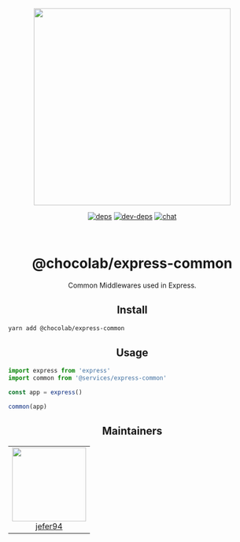 <div align="center">
  <br>
  <br>

<a href="https://github.com/jefer94/choco">
    <img width="400"
      src="https://img.shields.io/badge/express-common-green.svg?style=for-the-badge&colorA=21252b&colorB=568af2">
  </a>

[![deps][deps]][deps-url]
[![dev-deps][dev-deps]][dev-deps-url]
[![chat][chat]][chat-url]

[deps]: https://david-dm.org/jefer94/choco.svg
[deps-url]: https://david-dm.org/jefer94/choco

[dev-deps]: https://david-dm.org/jefer94/choco/dev-status.svg
[dev-deps-url]: https://david-dm.org/jefer94/choco

[chat]: https://badges.gitter.im/jefer94/choco.svg
[chat-url]: https://gitter.im/jefer94/choco

  <br>
  <h1>@chocolab/express-common</h1>
  <p>
    Common Middlewares used in Express.
  </p>
</div>

<h2 align="center">Install</h2>

```bash
yarn add @chocolab/express-common
```

<h2 align="center">Usage</h2>

```javascript
import express from 'express'
import common from '@services/express-common'

const app = express()

common(app)
```

<h2 align="center">Maintainers</h2>

<table>
  <tbody>
    <tr>
      <td align="center" valign="top">
        <img width="150" height="150" src="https://github.com/jefer94.png?s=150">
        <br>
        <a href="https://github.com/jefer94">jefer94</a>
      </td>
     </tr>
  </tbody>
</table>
